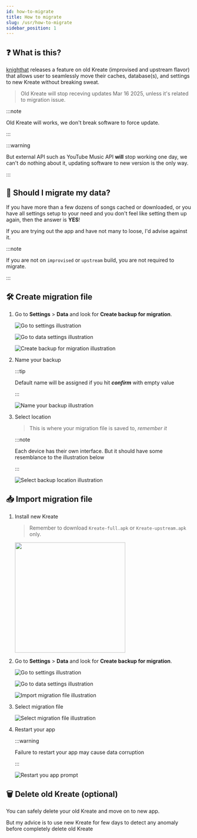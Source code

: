 ```yaml
---
id: how-to-migrate
title: How to migrate
slug: /usr/how-to-migrate
sidebar_position: 1
---
```


## ❓ What is this?

[knighthat](https://github.com/knighthat) releases a feature on old Kreate (improvised and upstream flavor) that allows user to seamlessly move their caches, database(s), and settings to new Kreate without breaking sweat.

> Old Kreate will stop receving updates Mar 16 2025, unless it's related to migration issue.

:::note

Old Kreate will works, we don't break software to force update.

:::

:::warning

But external API such as YouTube Music API **will** stop working one day, we can't do nothing about it, updating software to new version is the only way.

:::


## 🤔 Should I migrate my data?

If you have more than a few dozens of songs cached or downloaded, or you have all settings setup to your need and you don't feel like setting them up again, then the answer is **YES**!

If you are trying out the app and have not many to loose, I'd advise against it.

:::note

If you are not on `improvised` or `upstream` build, you are not required to migrate.

:::

## 🛠️ Create migration file

1. Go to  **Settings** > **Data** and look for **Create backup for migration**.

    ![Go to settings illustration](./img/go-to-settings.webp)

    ![Go to data settings illustration](./img/go-to-data-settings.webp)

    ![Create backup for migration illustration](./img/data-settings-create-backup-for-migration.webp)

2. Name your backup

    :::tip

    Default name will be assigned if you hit **_confirm_** with empty value

    :::

    ![Name your backup illustration](./img/name-your-migration-file.webp)

3. Select location

    > This is where your migration file is saved to, *_remember it_*

    :::note

    Each device has their own interface. But it should have some resemblance to the illustration below

    :::

    ![Select backup location illustration](./img/select-backup-location.webp)

## 📥 Import migration file

1. Install new Kreate

    > Remember to download `Kreate-full.apk` or `Kreate-upstream.apk` only.

    <a href="https://github.com/knighthat/Kreate/releases/latest">
        <img src="/get_it_on/github.png" width="300px" />
    </a>

1. Go to  **Settings** > **Data** and look for **Create backup for migration**.

    ![Go to settings illustration](./img/go-to-settings.webp)

    ![Go to data settings illustration](./img/go-to-data-settings.webp)

    ![Import migration file illustration](./img/data-settings-import-imgration-file.webp)

2. Select migration file

    ![Select migration file illustration](./img/select-migration-file.webp)

3. Restart your app

    :::warning

    Failure to restart your app may cause data corruption

    :::

    ![Restart you app prompt](./img/restart-your-app.webp)

## 🗑️ Delete old Kreate (optional)

You can safely delete your old Kreate and move on to new app. 

But my advice is to use new Kreate for few days to detect any anomaly before completely delete old Kreate